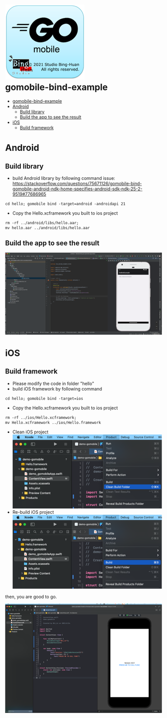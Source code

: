 ![](./icon.png)  
gomobile-bind-example
================================================

- [gomobile-bind-example](#gomobile-bind-example)
- [Android](#android)
  - [Build library](#build-library)
  - [Build the app to see the result](#build-the-app-to-see-the-result)
- [iOS](#ios)
  - [Build framework](#build-framework)


# Android
## Build library
- build Android library by following command 
issue:  https://stackoverflow.com/questions/75671126/gomobile-bind-gomobile-android-ndk-home-specifies-android-sdk-ndk-25-2-9519#77686965
```shellscript
cd hello; gomobile bind -target=android -androidapi 21 

```
- Copy the Hello.xcframework you built to ios project 
```shellscript
rm -rf ../android/libs/hello.aar; 
mv hello.aar ../android/libs/hello.aar
```

## Build the app to see the result
![](./README/overview_for_android_project.png)


# iOS
## Build framework
- Please modify the code in folder "hello"  
- build iOS framework by following command 
```shellscript
cd hello; gomobile bind -target=ios
```
- Copy the Hello.xcframework you built to ios project 
```shellscript
rm -rf ../ios/Hello.xcframework; 
mv Hello.xcframework ../ios/Hello.framework
```

- Clean iOS project 
![](./README/clean_folder.png)
- Re-build iOS project 
![](./README/rebuild.png)

then, you are good to go. 

![](./README/overview_for_ios_project.png)
